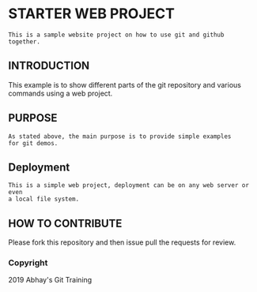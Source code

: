  # STARTER WEB PROJECT
    This is a sample website project on how to use git and github together.

 ## INTRODUCTION
   This example is to show different parts of the git repository
   and various commands using a web project.
 ## PURPOSE
    As stated above, the main purpose is to provide simple examples
    for git demos.
 ## Deployment
    This is a simple web project, deployment can be on any web server or even  
    a local file system.
 ## HOW TO CONTRIBUTE
 Please fork this repository and then issue pull the requests for review.

 ### Copyright
 2019 Abhay's Git Training 
